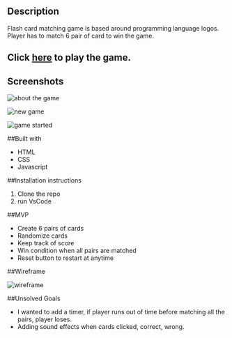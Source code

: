 ## Description

Flash card matching game is based around programming language logos. Player has to match 6 pair of card to win the game.

## Click [here](https://farrukhsultonov.github.io/Flash-Card-Project-1/) to play the game.

## Screenshots


![about the game](https://user-images.githubusercontent.com/64098042/142730709-ee6d8b60-4fcf-4d96-8ca8-215eaf4b84d7.png)


![new game](https://user-images.githubusercontent.com/64098042/142730717-9c13cbca-1901-43ef-b27f-db439cf68715.png)


![game started](https://user-images.githubusercontent.com/64098042/142730722-b147c5ea-876c-4006-85cb-112d5cac9bdf.png)



##Built with
* HTML
* CSS
* Javascript


##Installation instructions
1. Clone the repo
2. run VsCode

##MVP
* Create 6 pairs of cards
* Randomize cards
* Keep track of score
* Win condition when all pairs are matched
* Reset button to restart at anytime

##Wireframe

![wireframe](https://user-images.githubusercontent.com/64098042/142730699-6ebaf174-0c16-4c19-a5fc-463118b0d1ea.png)


##Unsolved Goals
* I wanted to add a timer, if player runs out of time before matching all the pairs, player loses.
* Adding sound effects when cards clicked, correct, wrong.
